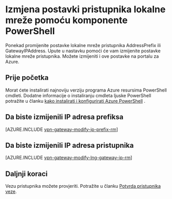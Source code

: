 <properties
   pageTitle="Izmjena lokalne mreže pristupnik IP adresa prefiksi i IP pristupnika | Microsoft Azure"
   description="U ovom se članku vodit će vas kroz promjena IP adresa prefiksi za pristupnik za lokalnu mrežu"
   services="vpn-gateway"
   documentationCenter="na"
   authors="cherylmc"
   manager="carmonm"
   editor=""
   tags="azure-resource-manager"/>

<tags
   ms.service="vpn-gateway"
   ms.devlang="na"
   ms.topic="article"
   ms.tgt_pltfrm="na"
   ms.workload="infrastructure-services"
   ms.date="08/08/2016"
   ms.author="cherylmc"/>

# <a name="modify-local-network-gateway-settings-using-powershell"></a>Izmjena postavki pristupnika lokalne mreže pomoću komponente PowerShell

Ponekad promijenite postavke lokalne mreže pristupnika AddressPrefix ili GatewayIPAddress. Upute u nastavku pomoći će vam izmijenite postavke lokalne mreže pristupnika. Možete izmijeniti i ove postavke na portalu za Azure.

## <a name="before-you-begin"></a>Prije početka
    
Morat ćete instalirati najnoviju verziju programa Azure resursima PowerShell cmdleti. Dodatne informacije o instaliranju cmdleta ljuske PowerShell potražite u članku [kako instalirati i konfigurirati Azure PowerShell](../powershell-install-configure.md) .

## <a name="to-modify-ip-address-prefixes"></a>Da biste izmijenili IP adresa prefiksa

[AZURE.INCLUDE [vpn-gateway-modify-ip-prefix-rm](../../includes/vpn-gateway-modify-ip-prefix-rm-include.md)]

## <a name="to-modify-the-gateway-ip-address"></a>Da biste izmijenili IP adresa pristupnika

[AZURE.INCLUDE [vpn-gateway-modify-lng-gateway-ip-rm](../../includes/vpn-gateway-modify-lng-gateway-ip-rm-include.md)]

## <a name="next-steps"></a>Daljnji koraci

Vezu pristupnika možete provjeriti. Potražite u članku [Potvrda pristupnika veze](vpn-gateway-verify-connection-resource-manager.md).

